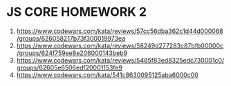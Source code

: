 # JS CORE HOMEWORK 2

1. https://www.codewars.com/kata/reviews/57cc56dba362c1d44d000068/groups/626058217b73f300019973ea
2. https://www.codewars.com/kata/reviews/58249d277283c87bfb00000c/groups/624f759ee8e206000143beb9
3. https://www.codewars.com/kata/reviews/5485f83ed8325edc730001c0/groups/62605e6506edf20001153fe9
4. https://www.codewars.com/kata/541c8630095125aba6000c00